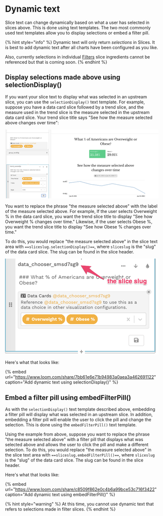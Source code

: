 # Dynamic text

Slice text can change dynamically based on what a user has selected in slices above. This is done using text templates. The two most commonly used text templates allow you to display selections or embed a filter pill.

{% hint style="info" %}
Dynamic text will only return _selections_ in Slices. It is best to add dynamic text after all charts have been configured as you like. 

Also, currently selections in individual [Filters](../charts/filters.md) slice ingredients cannot be referenced but that is coming soon.
{% endhint %}

## Display selections made above using selectionDisplay\(\)

If you want your slice text to display what was selected in an upstream slice, you can use the `selectionDisplay()` text template. For example, suppose you have a data card slice followed by a trend slice, and the measure used in the trend slice is the measure selected in the upstream data card slice. Your trend slice title says "See how the measure selected above changes over time":

![Trend slice has a static title](../../../.gitbook/assets/image%20%2873%29.png)

You want to replace the phrase "the measure selected above" with the label of the measure selected above. For example, If the user selects Overweight % in the data card slice, you want the trend slice title to display "See how Overweight % changes over time." Likewise, if the user selects Obese %, you want the trend slice title to display "See how Obese % changes over time." 

To do this, you would replace "the measure selected above" in the slice text area with  `==sliceslug.selectionDisplay()==`, where `sliceslug` is the "slug" of the data card slice. The slug can be found in the slice header.

![The slice slug is in the slice header](../../../.gitbook/assets/image%20%2872%29.png)

Here's what that looks like:

{% embed url="https://www.loom.com/share/7bb61e6e71b94983a0aea3a462691122" caption="Add dynamic text using selectionDisplay\(\)" %}

## Embed a filter pill using embedFilterPill\(\)

As with the `selectionDisplay()` text template described above, embedding a filter pill will display what was selected in an upstream slice. In addition, embedding a filter pill will enable the user to click the  pill and change the selection. This is done using the `embedFilterPill()` text template. 

Using the example from above, suppose you want to replace the phrase "the measure selected above" with a filter pill that displays what was selected above and allows the user to click the pill and make a different selection. To do this, you would replace "the measure selected above" in the slice text area with  `==sliceslug.embedFilterPill()==`, where `sliceslug` is the "slug" of the data card slice. The slug can be found in the slice header.

Here's what that looks like:

{% embed url="https://www.loom.com/share/c8509f862e0c4b6a99bce53c716f3422" caption="Add dynamic text using embedFilterPill\(\)" %}

{% hint style="warning" %}
At this time, you cannot use dynamic text that refers to selections made in filter slices.
{% endhint %}

